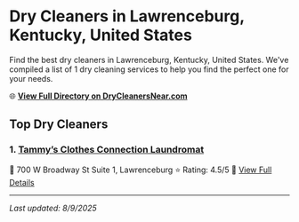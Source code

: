# Dry Cleaners in Lawrenceburg, Kentucky, United States

Find the best dry cleaners in Lawrenceburg, Kentucky, United States. We've compiled a list of 1 dry cleaning services to help you find the perfect one for your needs.

🌐 **[View Full Directory on DryCleanersNear.com](https://drycleanersnear.com/city/US/Kentucky/Lawrenceburg)**

## Top Dry Cleaners

### 1. [Tammy’s Clothes Connection Laundromat](https://drycleanersnear.com/dryCleaner/688f205346b6614a95a960ff/tammy-s-clothes-connection-laundromat)
📍 700 W Broadway St Suite 1, Lawrenceburg
⭐ Rating: 4.5/5
🔗 [View Full Details](https://drycleanersnear.com/dryCleaner/688f205346b6614a95a960ff/tammy-s-clothes-connection-laundromat)


---

*Last updated: 8/9/2025*
